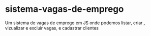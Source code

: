 # sistema-vagas-de-emprego
 Um sistema de vagas de emprego em JS onde podemos listar, criar , vizualizar e excluir vagas, e cadastrar  clientes 

